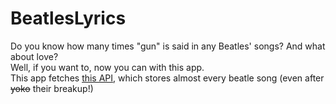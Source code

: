 # BeatlesLyrics
Do you know how many times "gun" is said in any Beatles' songs? And what about love? 
<br>Well, if you want to, now you can with this app.
<br>This app fetches [this API](https://beatles-api.herokuapp.com/), which stores almost every beatle song (even after ~~yoko~~ their breakup!)

